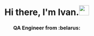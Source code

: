 <h1 align="center">Hi there, I'm Ivan.</a><img src="https://github.com/blackcater/blackcater/raw/main/images/Hi.gif" height="32"/></h1>
<h3 align="center">QA Engineer from :belarus:</h3>
